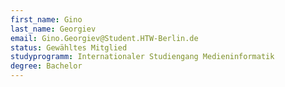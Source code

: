 ```yaml
---
first_name: Gino
last_name: Georgiev
email: Gino.Georgiev@Student.HTW-Berlin.de
status: Gewähltes Mitglied
studyprogramm: Internationaler Studiengang Medieninformatik
degree: Bachelor
---
```

